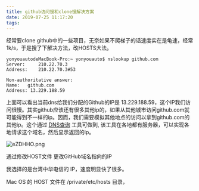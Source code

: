 ```yaml
---
title: github访问慢和clone慢解决方案
date: 2019-07-25 11:17:20
tags:
---
```


经常要clone github中的一些项目，无奈如果不爬梯子的话速度实在是龟速，经常1k/s，于是搜了下解决方法，改HOSTS大法。

```shell
yonyouautodeMacBook-Pro:~ yonyouauto$ nslookup github.com
Server:		210.22.70.3
Address:	210.22.70.3#53

Non-authoritative answer:
Name:	github.com
Address: 13.229.188.59
```

上面可以看出当前dns给我们分配的Github的IP是 13.229.188.59，这个IP我们访问很慢。其实github应该还有很多其他ip的，如果从其他城市访问github.com就可能得到不一样的ip。因而，我们需要模拟其他地点的访问以拿到github.com的其他ip。这个通过  [DNS查询](http://tool.chinaz.com/dns/)  工具可做到, 该工具在各地都有服务器，可以实现各地请求这个域名，然后显示返回的ip。

![eZDHHO.png](http://pic1.zhoujie16.cn/eZDHHO.png)

通过修改HOST文件  更改GitHub域名指向的IP

我选择的是台湾中华电信的 IP，速度明显快了很多。

Mac OS 的 HOST 文件在  /private/etc/hosts  目录，